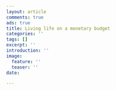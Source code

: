 ```yaml
---
layout: article
comments: true
ads: true
title: Living life on a monetary budget
categories: ''
tags: []
excerpt: ''
introduction: ''
image:
  feature: ''
  teaser: ''
date: 

---
```

